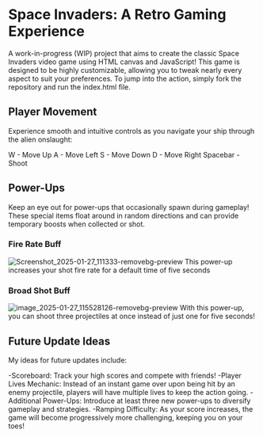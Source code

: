 # Space Invaders: A Retro Gaming Experience
A work-in-progress (WIP) project that aims to create the classic Space Invaders video game using HTML canvas and JavaScript! This game is designed to be highly customizable, allowing you to tweak nearly every aspect to suit your preferences. To jump into the action, simply fork the repository and run the index.html file.

## Player Movement
Experience smooth and intuitive controls as you navigate your ship through the alien onslaught:

W - Move Up
A - Move Left
S - Move Down
D - Move Right
Spacebar - Shoot

## Power-Ups
Keep an eye out for power-ups that occasionally spawn during gameplay! These special items float around in random directions and can provide temporary boosts when collected or shot.

### Fire Rate Buff
![Screenshot_2025-01-27_111333-removebg-preview](https://github.com/user-attachments/assets/7e7ea55b-27c3-4feb-9eac-ee69f8dd45d1)
This power-up increases your shot fire rate for a default time of five seconds

### Broad Shot Buff
![image_2025-01-27_115528126-removebg-preview](https://github.com/user-attachments/assets/a90ef1be-07ad-42cb-b9c8-00f83d2c08ad)
With this power-up, you can shoot three projectiles at once instead of just one for five seconds!

## Future Update Ideas
My ideas for future updates include:

-Scoreboard: Track your high scores and compete with friends!
-Player Lives Mechanic: Instead of an instant game over upon being hit by an enemy projectile, players will have multiple lives to keep the action going.
-Additional Power-Ups: Introduce at least three new power-ups to diversify gameplay and strategies.
-Ramping Difficulty: As your score increases, the game will become progressively more challenging, keeping you on your toes!
